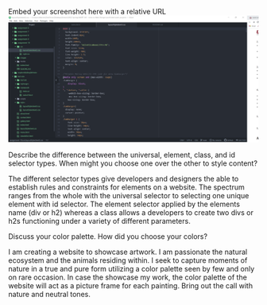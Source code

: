 Embed your screenshot here with a relative URL
![Screenshot](./images/assignment-10-screenshot.png)

Describe the difference between the universal, element, class, and id
selector types. When might you choose one over the other to style content?

The different selector types give developers and designers the able to establish
rules and constraints for elements on a website.  The spectrum ranges from the
whole with the universal selector to selecting one unique element with id selector.
The element selector applied by the elements name (div or h2) whereas a class
allows a developers to create two divs or h2s functioning under a variety of
different parameters.

Discuss your color palette. How did you choose your colors?

I am creating a website to showcase artwork.  I am passionate the natural
ecosystem and the animals residing within.  I seek to capture moments of nature
in a true and pure form utilizing a color palette seen by few and only on rare
occasion.  In case the showcase my work, the color palette of the website will
act as a picture frame for each painting.  Bring out the call with nature and
neutral tones. 

